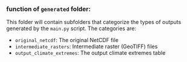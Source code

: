 ### function of `generated` folder:

This folder will contain subfolders that categorize the types of outputs generated by the `main.py` script. The categories are:

- `original_netcdf`: The original NetCDF file
- `intermediate_rasters`: Intermediate raster (GeoTIFF) files
- `output_climate_extremes`: The output climate extremes table
